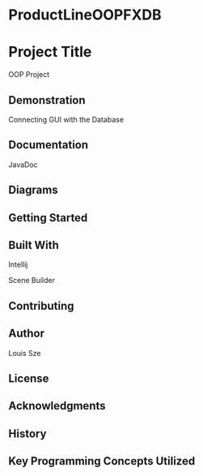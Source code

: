 # ProductLineOOPFXDB
# Project Title
OOP Project

## Demonstration
Connecting GUI with the Database

## Documentation
JavaDoc

## Diagrams


## Getting Started


## Built With
Intellij

Scene Builder
## Contributing


## Author
Louis Sze

## License


## Acknowledgments


## History


## Key Programming Concepts Utilized


